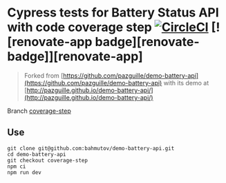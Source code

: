 # Cypress tests for Battery Status API with code coverage step [![CircleCI](https://circleci.com/gh/bahmutov/demo-battery-api/tree/coverage-step.svg?style=svg)](https://circleci.com/gh/bahmutov/demo-battery-api/tree/coverage-step) [![renovate-app badge][renovate-badge]][renovate-app]

> Forked from [https://github.com/pazguille/demo-battery-api](https://github.com/pazguille/demo-battery-api) with its demo at [http://pazguille.github.io/demo-battery-api/](http://pazguille.github.io/demo-battery-api/)

Branch [coverage-step](https://github.com/bahmutov/demo-battery-api/tree/coverage-step)

## Use

```
git clone git@github.com:bahmutov/demo-battery-api.git
cd demo-battery-api
git checkout coverage-step
npm ci
npm run dev
```
